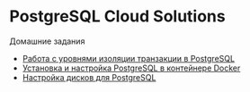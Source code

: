 #  PostgreSQL Cloud Solutions 

Домашние задания
- [Работа с уровнями изоляции транзакции в PostgreSQL](homework/01/)
- [Установка и настройка PostgreSQL в контейнере Docker](homework/02/)
- [Настройка дисков для PostgreSQL](homework/03/)
